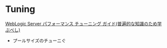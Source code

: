 # Tuning
[WebLogic Server パフォーマンス チューニング ガイド(普遍的な知識のため学ぶべし)](https://docs.oracle.com/cd/F25597_01/document/products/wls/docs92/perform/topten.html#wp1132669)


- プールサイズのチューニぐ 